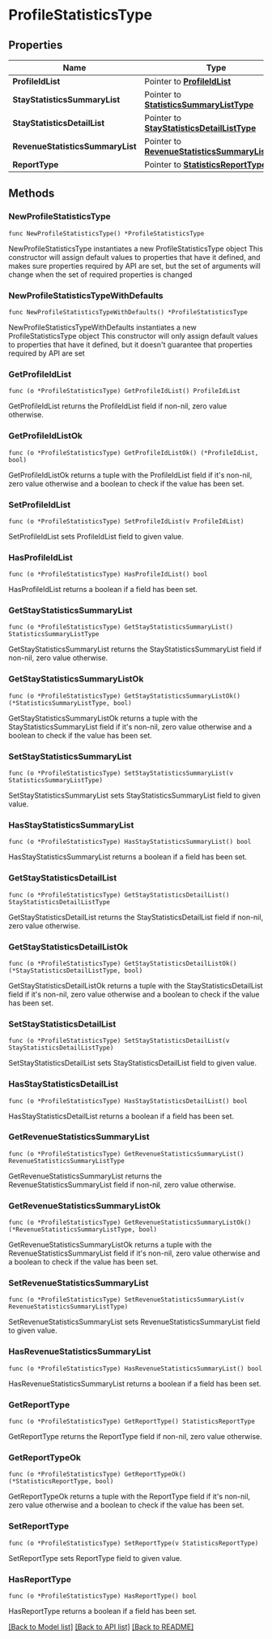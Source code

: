 # ProfileStatisticsType

## Properties

Name | Type | Description | Notes
------------ | ------------- | ------------- | -------------
**ProfileIdList** | Pointer to [**ProfileIdList**](ProfileIdList.md) |  | [optional] 
**StayStatisticsSummaryList** | Pointer to [**StatisticsSummaryListType**](StatisticsSummaryListType.md) |  | [optional] 
**StayStatisticsDetailList** | Pointer to [**StayStatisticsDetailListType**](StayStatisticsDetailListType.md) |  | [optional] 
**RevenueStatisticsSummaryList** | Pointer to [**RevenueStatisticsSummaryListType**](RevenueStatisticsSummaryListType.md) |  | [optional] 
**ReportType** | Pointer to [**StatisticsReportType**](StatisticsReportType.md) |  | [optional] 

## Methods

### NewProfileStatisticsType

`func NewProfileStatisticsType() *ProfileStatisticsType`

NewProfileStatisticsType instantiates a new ProfileStatisticsType object
This constructor will assign default values to properties that have it defined,
and makes sure properties required by API are set, but the set of arguments
will change when the set of required properties is changed

### NewProfileStatisticsTypeWithDefaults

`func NewProfileStatisticsTypeWithDefaults() *ProfileStatisticsType`

NewProfileStatisticsTypeWithDefaults instantiates a new ProfileStatisticsType object
This constructor will only assign default values to properties that have it defined,
but it doesn't guarantee that properties required by API are set

### GetProfileIdList

`func (o *ProfileStatisticsType) GetProfileIdList() ProfileIdList`

GetProfileIdList returns the ProfileIdList field if non-nil, zero value otherwise.

### GetProfileIdListOk

`func (o *ProfileStatisticsType) GetProfileIdListOk() (*ProfileIdList, bool)`

GetProfileIdListOk returns a tuple with the ProfileIdList field if it's non-nil, zero value otherwise
and a boolean to check if the value has been set.

### SetProfileIdList

`func (o *ProfileStatisticsType) SetProfileIdList(v ProfileIdList)`

SetProfileIdList sets ProfileIdList field to given value.

### HasProfileIdList

`func (o *ProfileStatisticsType) HasProfileIdList() bool`

HasProfileIdList returns a boolean if a field has been set.

### GetStayStatisticsSummaryList

`func (o *ProfileStatisticsType) GetStayStatisticsSummaryList() StatisticsSummaryListType`

GetStayStatisticsSummaryList returns the StayStatisticsSummaryList field if non-nil, zero value otherwise.

### GetStayStatisticsSummaryListOk

`func (o *ProfileStatisticsType) GetStayStatisticsSummaryListOk() (*StatisticsSummaryListType, bool)`

GetStayStatisticsSummaryListOk returns a tuple with the StayStatisticsSummaryList field if it's non-nil, zero value otherwise
and a boolean to check if the value has been set.

### SetStayStatisticsSummaryList

`func (o *ProfileStatisticsType) SetStayStatisticsSummaryList(v StatisticsSummaryListType)`

SetStayStatisticsSummaryList sets StayStatisticsSummaryList field to given value.

### HasStayStatisticsSummaryList

`func (o *ProfileStatisticsType) HasStayStatisticsSummaryList() bool`

HasStayStatisticsSummaryList returns a boolean if a field has been set.

### GetStayStatisticsDetailList

`func (o *ProfileStatisticsType) GetStayStatisticsDetailList() StayStatisticsDetailListType`

GetStayStatisticsDetailList returns the StayStatisticsDetailList field if non-nil, zero value otherwise.

### GetStayStatisticsDetailListOk

`func (o *ProfileStatisticsType) GetStayStatisticsDetailListOk() (*StayStatisticsDetailListType, bool)`

GetStayStatisticsDetailListOk returns a tuple with the StayStatisticsDetailList field if it's non-nil, zero value otherwise
and a boolean to check if the value has been set.

### SetStayStatisticsDetailList

`func (o *ProfileStatisticsType) SetStayStatisticsDetailList(v StayStatisticsDetailListType)`

SetStayStatisticsDetailList sets StayStatisticsDetailList field to given value.

### HasStayStatisticsDetailList

`func (o *ProfileStatisticsType) HasStayStatisticsDetailList() bool`

HasStayStatisticsDetailList returns a boolean if a field has been set.

### GetRevenueStatisticsSummaryList

`func (o *ProfileStatisticsType) GetRevenueStatisticsSummaryList() RevenueStatisticsSummaryListType`

GetRevenueStatisticsSummaryList returns the RevenueStatisticsSummaryList field if non-nil, zero value otherwise.

### GetRevenueStatisticsSummaryListOk

`func (o *ProfileStatisticsType) GetRevenueStatisticsSummaryListOk() (*RevenueStatisticsSummaryListType, bool)`

GetRevenueStatisticsSummaryListOk returns a tuple with the RevenueStatisticsSummaryList field if it's non-nil, zero value otherwise
and a boolean to check if the value has been set.

### SetRevenueStatisticsSummaryList

`func (o *ProfileStatisticsType) SetRevenueStatisticsSummaryList(v RevenueStatisticsSummaryListType)`

SetRevenueStatisticsSummaryList sets RevenueStatisticsSummaryList field to given value.

### HasRevenueStatisticsSummaryList

`func (o *ProfileStatisticsType) HasRevenueStatisticsSummaryList() bool`

HasRevenueStatisticsSummaryList returns a boolean if a field has been set.

### GetReportType

`func (o *ProfileStatisticsType) GetReportType() StatisticsReportType`

GetReportType returns the ReportType field if non-nil, zero value otherwise.

### GetReportTypeOk

`func (o *ProfileStatisticsType) GetReportTypeOk() (*StatisticsReportType, bool)`

GetReportTypeOk returns a tuple with the ReportType field if it's non-nil, zero value otherwise
and a boolean to check if the value has been set.

### SetReportType

`func (o *ProfileStatisticsType) SetReportType(v StatisticsReportType)`

SetReportType sets ReportType field to given value.

### HasReportType

`func (o *ProfileStatisticsType) HasReportType() bool`

HasReportType returns a boolean if a field has been set.


[[Back to Model list]](../README.md#documentation-for-models) [[Back to API list]](../README.md#documentation-for-api-endpoints) [[Back to README]](../README.md)


